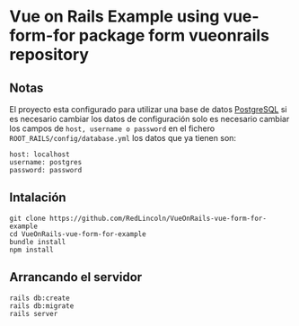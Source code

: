 # Vue on Rails Example using vue-form-for package form vueonrails repository

## Notas

El proyecto esta configurado para utilizar una base de datos [PostgreSQL](https://www.postgresql.org/) si es necesario cambiar los datos de configuración solo es necesario cambiar los campos de `host, username o password` en el fichero `ROOT_RAILS/config/database.yml` los datos que ya tienen son:

```
host: localhost
username: postgres
password: password
```


## Intalación

```
git clone https://github.com/RedLincoln/VueOnRails-vue-form-for-example
cd VueOnRails-vue-form-for-example
bundle install
npm install
```

## Arrancando el servidor

```
rails db:create
rails db:migrate
rails server
```